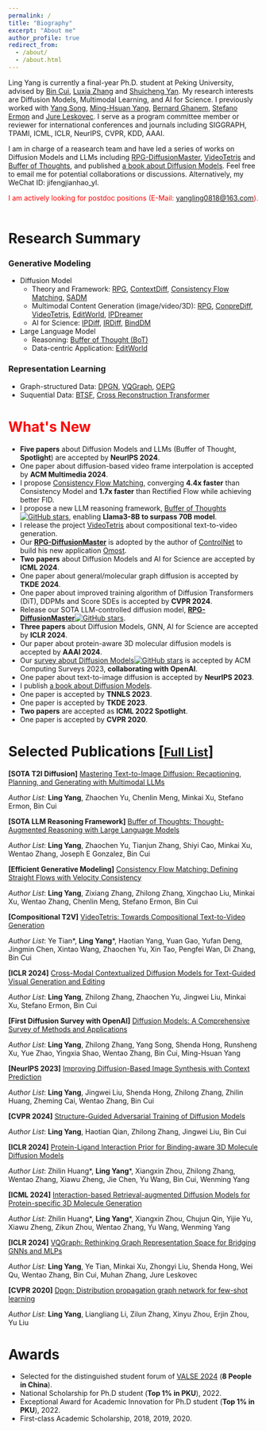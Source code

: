 ```yaml
---
permalink: /
title: "Biography"
excerpt: "About me"
author_profile: true
redirect_from: 
  - /about/
  - /about.html
---
```


Ling Yang is currently a final-year Ph.D. student at Peking University, advised by [Bin Cui](https://cuibinpku.github.io/), [Luxia Zhang](https://scholar.google.com/citations?user=qvRlo5wAAAAJ&hl=en) and [Shuicheng Yan](https://scholar.google.com.hk/citations?user=DNuiPHwAAAAJ&hl=zh-CN). My research interests are Diffusion Models, Multimodal Learning, and AI for Science. I previously worked with [Yang Song](https://yang-song.net/), [Ming-Hsuan Yang](https://scholar.google.com/citations?user=p9-ohHsAAAAJ&hl=zh-CN), [Bernard Ghanem](https://scholar.google.com/citations?user=rVsGTeEAAAAJ&hl=zh-CN), [Stefano Ermon](https://scholar.google.com/citations?user=ogXTOZ4AAAAJ&hl=en) and [Jure Leskovec](https://scholar.google.com/citations?user=Q_kKkIUAAAAJ&hl=zh-CN). I serve as a program committee member or reviewer for international conferences and journals including SIGGRAPH, TPAMI, ICML, ICLR, NeurIPS, CVPR, KDD, AAAI. 

I am in charge of a reasearch team and have led a series of works on Diffusion Models and LLMs including [RPG-DiffusionMaster](https://arxiv.org/abs/2401.11708), [VideoTetris](https://arxiv.org/abs/2406.04277) and [Buffer of Thoughts](https://arxiv.org/abs/2406.04271), and published [a book about Diffusion Models](https://item.m.jd.com/product/14075554.html). Feel free to email me for potential collaborations or discussions. Alternatively, my WeChat ID: jifengjianhao_yl.

<font color=red> I am actively looking for postdoc positions (E-Mail: yangling0818@163.com). </font>  
<br>

# Research Summary

### Generative Modeling
* Diffusion Model
  * Theory and Framework: [RPG](https://openreview.net/forum?id=DgLFkAPwuZ), [ContextDiff](https://openreview.net/forum?id=nFMS6wF2xq), [Consistency Flow Matching](https://arxiv.org/abs/2407.02398), [SADM](https://openaccess.thecvf.com/content/CVPR2024/html/Yang_Structure-Guided_Adversarial_Training_of_Diffusion_Models_CVPR_2024_paper.html)
  * Multimodal Content Generation (image/video/3D): [RPG](https://openreview.net/forum?id=DgLFkAPwuZ), [ConpreDiff](https://openreview.net/forum?id=wRhLd65bDt), [VideoTetris](https://arxiv.org/abs/2406.04277), [EditWorld](https://arxiv.org/abs/2405.14785), [IPDreamer](https://arxiv.org/abs/2310.05375)
  * AI for Science: [IPDiff](https://openreview.net/forum?id=qH9nrMNTIW), [IRDiff](https://openreview.net/forum?id=eejhD9FCP3), [BindDM](https://ojs.aaai.org/index.php/AAAI/article/view/29162)
* Large Language Model
  * Reasoning: [Buffer of Thought (BoT)](https://arxiv.org/abs/2406.04271)
  * Data-centric Application: [EditWorld](https://arxiv.org/abs/2405.14785)

### Representation Learning
* Graph-structured Data: [DPGN](https://openaccess.thecvf.com/content_CVPR_2020/html/Yang_DPGN_Distribution_Propagation_Graph_Network_for_Few-Shot_Learning_CVPR_2020_paper.html), [VQGraph](https://openreview.net/forum?id=h6Tz85BqRI), [OEPG](https://proceedings.mlr.press/v162/yang22d.html)
* Suquential Data: [BTSF](https://proceedings.mlr.press/v162/yang22e.html), [Cross Reconstruction Transformer](https://ieeexplore.ieee.org/document/10190201)



# <font color=red> What's New </font>
* **Five papers** about Diffusion Models and LLMs (Buffer of Thought, **Spotlight**) are accepted by **NeurIPS 2024**.
* One paper about diffusion-based video frame interpolation is accepted by **ACM Multimedia 2024**.
* I propose [Consistency Flow Matching](https://arxiv.org/abs/2407.02398), converging **4.4x faster** than Consistency Model and **1.7x faster** than Rectified Flow while achieving better FID.
* I propose a new LLM reasoning framework, [Buffer of Thoughts](https://arxiv.org/abs/2406.04271)[![GitHub stars](https://img.shields.io/github/stars/YangLing0818/buffer-of-thought-llm)](https://github.com/YangLing0818/buffer-of-thought-llm), enabling **Llama3-8B to surpass 70B model**.
* I release the project [VideoTetris](https://arxiv.org/abs/2406.04277) about compositional text-to-video generation.
* Our [**RPG-DiffusionMaster**](https://openreview.net/forum?id=DgLFkAPwuZ) is adopted by the author of [ControlNet](https://github.com/lllyasviel/ControlNet) to build his new application [Omost](https://github.com/lllyasviel/Omost). 
* **Two papers** about Diffusion Models and AI for Science are accepted by **ICML 2024**.
* One paper about general/molecular graph diffusion is accepted by **TKDE 2024**.
* One paper about improved training algorithm of Diffusion Transformers (DiT), DDPMs and Score SDEs is accepted by **CVPR 2024**.
* Release our SOTA LLM-controlled diffusion model, [**RPG-DiffusionMaster**](https://openreview.net/forum?id=DgLFkAPwuZ)[![GitHub stars](https://img.shields.io/github/stars/YangLing0818/RPG-DiffusionMaster)](https://github.com/YangLing0818/RPG-DiffusionMaster).
* **Three papers** about Diffusion Models, GNN, AI for Science are accepted by **ICLR 2024**.
* Our paper about protein-aware 3D molecular diffusion models is accepted by **AAAI 2024**.
* Our [survey about Diffusion Models](https://arxiv.org/abs/2209.00796)[![GitHub stars](https://img.shields.io/github/stars/YangLing0818/Diffusion-Models-Papers-Survey-Taxonomy)](https://github.com/YangLing0818/Diffusion-Models-Papers-Survey-Taxonomy) is accepted by ACM Computing Surveys 2023, **collaborating with OpenAI**.
* One paper about text-to-image diffusion is accepted by **NeurIPS 2023**.
* I publish [a book about Diffusion Models](https://item.m.jd.com/product/14075554.html).
* One paper is accepted by **TNNLS 2023**.
* One paper is accepted by **TKDE 2023**.
* **Two papers** are accepted as **ICML 2022 Spotlight**.
* One paper is accepted by **CVPR 2020**.

# Selected Publications [[<font size="5">Full List</font>](https://scholar.google.com.pk/citations?user=sIKujqAAAAAJ&hl=en)]

**[SOTA T2I Diffusion]** [Mastering Text-to-Image Diffusion: Recaptioning, Planning, and Generating with Multimodal LLMs](https://openreview.net/forum?id=DgLFkAPwuZ)

*Author List*: **Ling Yang**, Zhaochen Yu, Chenlin Meng, Minkai Xu, Stefano Ermon, Bin Cui

**[SOTA LLM Reasoning Framework]** [Buffer of Thoughts: Thought-Augmented Reasoning with Large Language Models](https://arxiv.org/abs/2406.04271)

*Author List*: **Ling Yang**, Zhaochen Yu, Tianjun Zhang, Shiyi Cao, Minkai Xu, Wentao Zhang, Joseph E Gonzalez, Bin Cui

**[Efficient Generative Modeling]** [Consistency Flow Matching: Defining Straight Flows with Velocity Consistency](https://arxiv.org/abs/2407.02398)

*Author List*: **Ling Yang**, Zixiang Zhang, Zhilong Zhang, Xingchao Liu, Minkai Xu, Wentao Zhang, Chenlin Meng, Stefano Ermon, Bin Cui

**[Compositional T2V]** [VideoTetris: Towards Compositional Text-to-Video Generation](https://arxiv.org/abs/2406.04277)

*Author List*: Ye Tian\*, **Ling Yang**\*, Haotian Yang, Yuan Gao, Yufan Deng, Jingmin Chen, Xintao Wang, Zhaochen Yu, Xin Tao, Pengfei Wan, Di Zhang, Bin Cui

**[ICLR 2024]** [Cross-Modal Contextualized Diffusion Models for Text-Guided Visual Generation and Editing](https://openreview.net/forum?id=nFMS6wF2xq)

*Author List*: **Ling Yang**, Zhilong Zhang, Zhaochen Yu, Jingwei Liu, Minkai Xu, Stefano Ermon, Bin Cui

**[First Diffusion Survey with OpenAI]** [Diffusion Models: A Comprehensive Survey of Methods and Applications](https://arxiv.org/abs/2209.00796)

*Author List*: **Ling Yang**, Zhilong Zhang, Yang Song, Shenda Hong, Runsheng Xu, Yue Zhao, Yingxia Shao, Wentao Zhang, Bin Cui, Ming-Hsuan Yang

**[NeurIPS 2023]** [Improving Diffusion-Based Image Synthesis with Context Prediction](https://openreview.net/forum?id=wRhLd65bDt)

*Author List*: **Ling Yang**, Jingwei Liu, Shenda Hong, Zhilong Zhang, Zhilin Huang, Zheming Cai, Wentao Zhang, Bin Cui

**[CVPR 2024]** [Structure-Guided Adversarial Training of Diffusion Models](https://openaccess.thecvf.com/content/CVPR2024/html/Yang_Structure-Guided_Adversarial_Training_of_Diffusion_Models_CVPR_2024_paper.html)

*Author List*: **Ling Yang**,  Haotian Qian, Zhilong Zhang, Jingwei Liu, Bin Cui

**[ICLR 2024]** [Protein-Ligand Interaction Prior for Binding-aware 3D Molecule Diffusion Models](https://openreview.net/forum?id=qH9nrMNTIW)

*Author List*: Zhilin Huang\*, **Ling Yang**\*, Xiangxin Zhou, Zhilong Zhang, Wentao Zhang, Xiawu Zheng, Jie Chen, Yu Wang, Bin Cui, Wenming Yang

**[ICML 2024]** [Interaction-based Retrieval-augmented Diffusion Models for Protein-specific 3D Molecule Generation](https://openreview.net/forum?id=eejhD9FCP3)

*Author List*: Zhilin Huang\*, **Ling Yang**\*, Xiangxin Zhou, Chujun Qin, Yijie Yu, Xiawu Zheng, Zikun Zhou, Wentao Zhang, Yu Wang, Wenming Yang

**[ICLR 2024]** [VQGraph: Rethinking Graph Representation Space for Bridging GNNs and MLPs](https://openreview.net/forum?id=h6Tz85BqRI)

*Author List*: **Ling Yang**, Ye Tian, Minkai Xu, Zhongyi Liu, Shenda Hong, Wei Qu, Wentao Zhang, Bin Cui, Muhan Zhang, Jure Leskovec

**[CVPR 2020]** [Dpgn: Distribution propagation graph network for few-shot learning](http://openaccess.thecvf.com/content_CVPR_2020/html/Yang_DPGN_Distribution_Propagation_Graph_Network_for_Few-Shot_Learning_CVPR_2020_paper.html)

*Author List*: **Ling Yang**, Liangliang Li, Zilun Zhang, Xinyu Zhou, Erjin Zhou, Yu Liu 



# Awards
* Selected for the distinguished student forum of [VALSE 2024](https://valser.org/2024/#/program) (**8 People in China**).
* National Scholarship for Ph.D student (**Top 1% in PKU**), 2022.
* Exceptional Award for Academic Innovation for Ph.D student (**Top 1% in PKU**), 2022.
* First-class Academic Scholarship, 2018, 2019, 2020.


 

 
